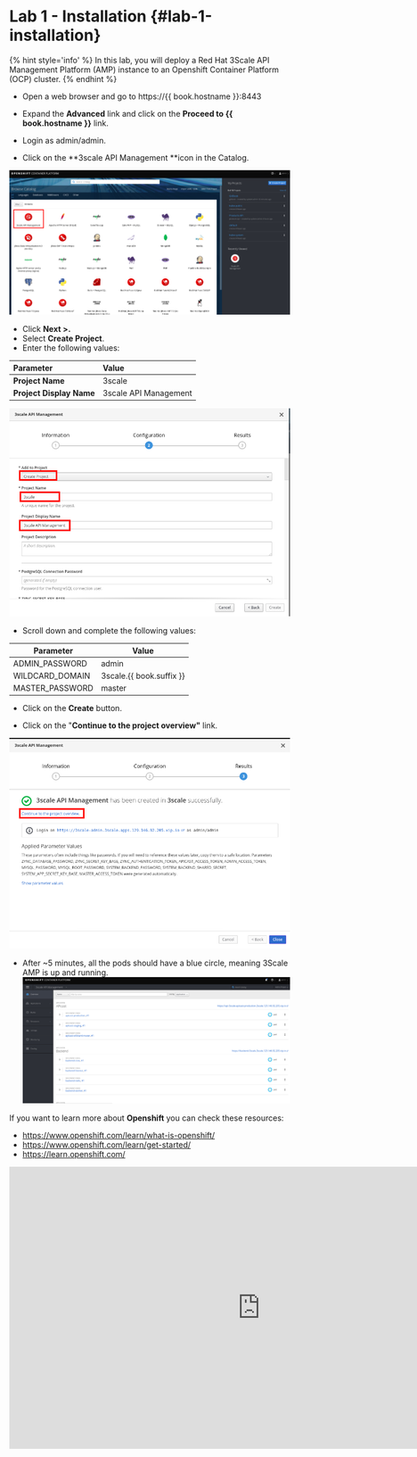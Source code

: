 # Lab 1 - Installation {#lab-1-installation}

{% hint style='info' %}
In this lab, you will deploy a Red Hat 3Scale API Management Platform \(AMP\) instance to an Openshift Container Platform \(OCP\) cluster. 
{% endhint %}

* Open a web browser and go to https://{{ book.hostname }}:8443 
* Expand the **Advanced** link and click on the **Proceed to {{ book.hostname }}** link.

* Login as admin/admin.
* Click on the **3scale API Management **icon in the Catalog.

![](/assets/3scale-openshift-catalog.png)

* Click **Next &gt;.**
* Select **Create Project**.
* Enter the following values:

| Parameter | Value |
| :--- | :--- |
| **Project Name** | 3scale |
| **Project Display Name** | 3scale API Management |


![](/assets/create-3scale-project.png)

* Scroll down and complete the following values:

| Parameter | Value |
| --- | --- |
| ADMIN\_PASSWORD | admin |
| WILDCARD\_DOMAIN | 3scale.{{ book.suffix }} |
| MASTER\_PASSWORD | master |

* Click on the **Create** button.

* Click on the "**Continue to the project overview"** link.

![](assets/create-3scale-project-completed.png)

* After ~5 minutes, all the pods should have a blue circle, meaning 3Scale AMP is up and running.
![](images/Selection_315.png)

If you want to learn more about **Openshift** you can check these resources:

* https://www.openshift.com/learn/what-is-openshift/
* https://www.openshift.com/learn/get-started/
* https://learn.openshift.com/

<iframe width="900" height="506" src="https://www.youtube.com/embed/D_Lj0rObunI" frameborder="0" allow="autoplay; encrypted-media" allowfullscreen></iframe>

